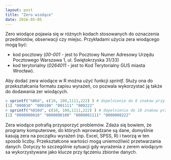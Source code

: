 ```yaml
---
layout: post
title: "Zero wiodące"
date: 2016-05-05
---
```


Zero wiodące pojawia się w różnych kodach stosowanych do oznaczenia przedmiotów, obserwacji czy miejsc. Przykładami użycia zera wiodącego mogą być: 

  * kod pocztowy (_00-001_ - jest to Pocztowy Numer Adresowy Urzędu Pocztowego Warszawa 1, ul. Świętokrzyska 31/33) 
  * kod terytorialny (_0264011_ - jest to Kod Terytorialny GUS miasta Wrocław). 

Aby dodać zera wiodące w R można użyć funkcji _sprintf_. Służy ona do przekształcania formatu zapisu wyrażeń, co pozwala wykorzystać ją także do dodawania zer wiodących. 

````r
> sprintf("%06d", c(10, 100,1111,222) ) # dopelnienie do 6 znakow przy pomocy zer wiodacych
[1] "000010" "000100" "001111" "000222"
> sprintf("%010d", c(10, 100,1111,222) ) # dopelnienie do 10 znakow przy pomocy zer wiodacych
[1] "0000000010" "0000000100" "0000001111" "0000000222"
````

Zera wiodące potrafią przysporzyć problemów. Zdaża się bowiem, że programy komputerowe, do których wprowadzane są dane, domyślnie kasują zera na początku wyrażeń (np. Excel, SPSS, R) i tworzą w ten sposób liczby. Przekształcone wartości mogą uniemożliwić przetwarzania danych. Dotyczy to szczególnie sytuacji gdy wyrażenia z zerem wiodącym sa wykorzystywane jako klucze przy łączeniu zbiorów danych.

